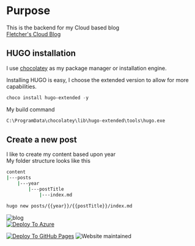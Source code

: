 # Purpose

This is the backend for my Cloud based blog  
[Fletcher's Cloud Blog](https://cloud.fskelly.com)

## HUGO installation

I use [chocolatey](https://chocolatey.org/install) as my package manager or installation engine.

Installing HUGO is easy, I choose the extended version to allow for more capabilities.

```powershell
choco install hugo-extended -y
```


My build command

```bash
C:\ProgramData\chocolatey\lib\hugo-extended\tools\hugo.exe
```

## Create a new post

I like to create my content based upon year  
My folder structure looks like this  

```bash
content  
|---posts
    |---year
        |---postTitle
            |---index.md
```

```bash
hugo new posts/{{year}}/{{postTitle}}/index.md
```


![blog](https://img.shields.io/website-up-down-green-red/https/cloud.fskelly.com.svg)  
[![Deploy To Azure](https://github.com/fskelly/flkelly-cloudblog/actions/workflows/deploy-hugo-storage-account-copy.yml/badge.svg)](https://github.com/fskelly/flkelly-cloudblog/actions/workflows/deploy-hugo-storage-account-copy.yml)

[![Deploy To GitHub Pages](https://github.com/fskelly/cloud.fskelly.com/actions/workflows/hugo.yaml/badge.svg)](https://github.com/fskelly/flkelly-cloudblog/actions/workflows/deploy-hugo-storage-account-copy.yml)
![Website maintained](https://img.shields.io/maintenance/yes/2024?style=plastic)

